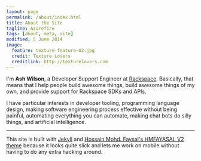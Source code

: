 ```yaml
---
layout: page
permalink: /about/index.html
title: About the Site
tagline: Azurefire
tags: [about, meta, site]
modified: 5 June 2014
image:
  feature: texture-feature-02.jpg
  credit: Texture Lovers
  creditlink: http://texturelovers.com
---
```


I'm **Ash Wilson**, a Developer Support Engineer at [Rackspace](http://rackspace.com/). Basically, that means that I help people build awesome things, build awesome things of my own, and provide support for Rackspace SDKs and APIs.

I have particular interests in developer tooling, programming language design, making software engineering process effective without being painful, automating everything you can automate, making chat bots do silly things, and artificial intelligence.

---
This site is built with [Jekyll](https://jekyllrb.com/) and [Hossain Mohd. Faysal's HMFAYASAL V2 theme](http://jekyllthemes.org/themes/hmfaysal-v2-theme/) because it looks quite slick and lets me work on mobile without having to do any extra hacking around.
